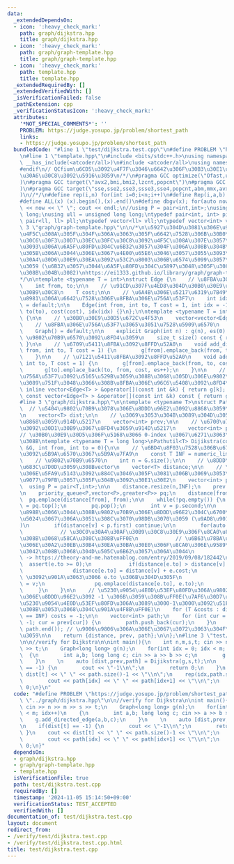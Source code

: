 ```yaml
---
data:
  _extendedDependsOn:
  - icon: ':heavy_check_mark:'
    path: graph/dijkstra.hpp
    title: graph/dijkstra.hpp
  - icon: ':heavy_check_mark:'
    path: graph/graph-template.hpp
    title: graph/graph-template.hpp
  - icon: ':heavy_check_mark:'
    path: template.hpp
    title: template.hpp
  _extendedRequiredBy: []
  _extendedVerifiedWith: []
  _isVerificationFailed: false
  _pathExtension: cpp
  _verificationStatusIcon: ':heavy_check_mark:'
  attributes:
    '*NOT_SPECIAL_COMMENTS*': ''
    PROBLEM: https://judge.yosupo.jp/problem/shortest_path
    links:
    - https://judge.yosupo.jp/problem/shortest_path
  bundledCode: "#line 1 \"test/dijkstra.test.cpp\"\n#define PROBLEM \"https://judge.yosupo.jp/problem/shortest_path\"\
    \n#line 1 \"template.hpp\"\n#include <bits/stdc++.h>\nusing namespace std;\n#if\
    \ __has_include(<atcoder/all>)\n#include <atcoder/all>\nusing namespace atcoder;\n\
    #endif\n// QCfium\u6CD5\u3092\u4F7F\u3046\u6642\u306F\u30B3\u30E1\u30F3\u30C8\u30A2\
    \u30A6\u30C8\u3092\u5916\u3059\n/*/\n#pragma GCC optimize(\"Ofast,unroll-loops,no-stack-protector,fast-math\"\
    )\n#pragma GCC target(\"avx2,bmi,bmi2,lzcnt,popcnt\")\n#pragma GCC target(\"avx,avx2,fma\"\
    )\n#pragma GCC target(\"sse,sse2,sse3,ssse3,sse4,popcnt,abm,mmx,avx,avx2,fma\"\
    )\n//*/\n#define rep(i,n) for(int i=0;i<n;i++)\n#define Rep(i,a,b) for(int i=a;i<b;i++)\n\
    #define ALL(x) (x).begin(),(x).end()\n#define dbgv(x); for(auto now : x) cout\
    \ << now << \" \"; cout << endl;\n//using P = pair<int,int>;\nusing ll = long\
    \ long;\nusing ull = unsigned long long;\ntypedef pair<int, int> pii;\ntypedef\
    \ pair<ll, ll> pll;\ntypedef vector<ll> vll;\ntypedef vector<int> vint;\n#line\
    \ 3 \"graph/graph-template.hpp\"\n\n/*\n\u5927\u304D\u3081\u306E\u9053\u5177\u3092\
    \u4F5C\u308A\u305F\u304F\u306A\u3063\u305F\u6642\u7528\u306B\u30B0\u30E9\u30D5\
    \u30C6\u30F3\u30D7\u30EC\u30FC\u30C8\u3092\u4F5C\u308A\u307E\u3057\u305F\n\u3069\
    \u3093\u306A\u6A5F\u80FD\u304C\u6B32\u3057\u304F\u306A\u308B\u304B\u898B\u901A\
    \u305B\u306A\u3044\u306E\u3067\u4E00\u65E6\u3046\u3057\u3055\u3093\u306E\u30E9\
    \u30A4\u30D6\u30E9\u30EA\u3092\u53C2\u8003\u306B\u6574\u5099\u3057\u3066\u307E\
    \u3059 (\u6B32\u3057\u3044\u6A5F\u80FD\u304C\u5897\u3048\u305F\u3089\u5909\u308F\
    \u308B\u304B\u3082)\nhttps://ei1333.github.io/library/graph/graph-template.hpp\n\
    */\n\ntemplate <typename T = int>\nstruct Edge {\n    // \u8FBA\u306Efrom , to\n\
    \    int from, to;\n\n    // \u91CD\u307F\u4ED8\u304D\u30B0\u30E9\u30D5\u7528\u30B3\
    \u30B9\u30C8\n    T cost;\n\n    // \u6A4B\u306E\u5217\u6319\u7B49\u304C\u5FC5\
    \u8981\u306A\u6642\u7528\u306E\u8FBA\u306E\u756A\u53F7\n    int idx;\n\n    Edge()\
    \ = default;\n\n    Edge(int from, int to, T cost = 1, int idx = -1) : from(from),\
    \ to(to), cost(cost), idx(idx) {}\n};\n\ntemplate <typename T = int>\nstruct Graph\
    \ {\n\n    // \u30B0\u30E9\u30D5\u672C\u4F53\n    vector<vector<Edge<T> > > g;\n\
    \    // \u8FBA\u306E\u756A\u53F7\u3065\u3051\u7528\u5909\u6570\n    int es;\n\n\
    \    Graph() = default;\n\n    explicit Graph(int n) : g(n), es(0) {}\n\n    //\
    \ \u9802\u70B9\u6570\u3092\u8FD4\u3059\n    size_t size() const { return g.size();\
    \ }\n\n    // \u6709\u5411\u8FBA\u3092\u8FFD\u52A0\n    void add_directed_edge(int\
    \ from, int to, T cost = 1) {\n        g[from].emplace_back(from, to, cost, es++);\n\
    \    }\n\n    // \u7121\u5411\u8FBA\u3092\u8FFD\u52A0\n    void add_edge(int from,\
    \ int to, T cost = 1) {\n        g[from].emplace_back(from, to, cost, es);\n \
    \       g[to].emplace_back(to, from, cost, es++);\n    }\n\n    // \u9802\u70B9\
    \u756A\u53F7\u3092\u5165\u529B\u3059\u308B\u3068\u305D\u306E\u9802\u70B9\u304B\
    \u3089\u751F\u3048\u3066\u308B\u8FBA\u306E\u96C6\u5408\u3092\u8FD4\u3059\n   \
    \ inline vector<Edge<T> > &operator[](const int &k) { return g[k]; }\n    inline\
    \ const vector<Edge<T> > &operator[](const int &k) const { return g[k]; }\n};\n\
    #line 3 \"graph/dijkstra.hpp\"\n\ntemplate <typename T>\nstruct Pathutil{\n  \
    \  // \u5404\u9802\u70B9\u3078\u306E\u8DDD\u96E2\u3092\u8868\u3059\u914D\u5217\
    \n    vector<T> dist;\n\n    // \u3069\u3053\u304B\u3089\u304D\u305F\u304B\u3092\
    \u8868\u3059\u914D\u5217\n    vector<int> prev;\n\n    // \u6700\u77ED\u7D4C\u8DEF\
    \u3092\u30D1\u30B9\u3067\u8FD4\u3059\u914D\u5217\n    vector<int> path;\n};\n\n\
    // \u30B0\u30E9\u30D5\u306F\u5168\u3066 0-index \u3067\u6271\u3063\u3066\u3044\
    \u308B\ntemplate <typename T = long long>\nPathutil<T> Dijikstra(const Graph<T>\
    \ &G, int from, int to = 0){\n\n    // \u6BD4\u8F03\u7528\u306B\u6700\u5927\u5024\
    \u3092\u5B9A\u6570\u3067\u5B9A\u7FA9\n    const T INF = numeric_limits<T>::max();\n\
    \    // \u9802\u70B9\u6570\n    int n = G.size();\n\n    // \u8DDD\u96E2\u3092\
    \u683C\u7D0D\u3059\u308Bvector\n    vector<T> distance;\n\n    // \u30D1\u30B9\
    \u306E\u5FA9\u5143\u3092\u884C\u3046\u305F\u3081\u306B\u3069\u3053\u304B\u3089\
    \u9077\u79FB\u3057\u305F\u304B\u3092\u30E1\u30E2\n    vector<int> prev;\n\n  \
    \  using P = pair<T,int>;\n\n    distance.resize(n,INF);\n    prev.resize(n,-1);\n\
    \n    priority_queue<P,vector<P>,greater<P>> pq;\n    distance[from] = 0;\n  \
    \  pq.emplace(distance[from], from);\n\n    while(!pq.empty()) {\n        P p\
    \ = pq.top();\n        pq.pop();\n        int v = p.second;\n\n        // \u4ECA\
    \u898B\u3066\u3044\u308B\u9802\u70B9\u306E\u8DDD\u96E2\u304C\u6700\u65B0\u306E\
    \u5024\u3067\u306A\u3051\u308C\u3070\u98DB\u3070\u3059 (\u9AD8\u901F\u5316\u7528\
    )\n        if(distance[v] < p.first) continue;\n\n        for(auto e : G[v]) {\n\
    \            // \u30C0\u30A4\u30AF\u30B9\u30C8\u30E9\u306F\u8CA0\u8FBA\u304C\u3042\
    \u308B\u3068\u58CA\u308C\u308B\uFF0E\n            // \u6B63\u78BA\u306B\u306F\u3053\
    \u306E\u30A2\u30EB\u30B4\u30EA\u30BA\u30E0\u306F\u8CA0\u306E\u9589\u8DEF\u304C\
    \u3042\u308B\u3068\u304D\u505C\u6B62\u3057\u306A\u3044\n            // \u53C2\u8003\
    \ -> https://theory-and-me.hatenablog.com/entry/2019/09/08/182442\n          \
    \  assert(e.to >= 0);\n            if(distance[e.to] > distance[v] + e.cost) {\n\
    \                distance[e.to] = distance[v] + e.cost;\n                // v\
    \ \u3092\u901A\u3063\u3066 e.to \u306B\u304D\u305F\n                prev[e.to]\
    \ = v;\n                pq.emplace(distance[e.to], e.to);\n            }\n   \
    \     }\n    }\n\n    // \u5230\u9054\u4E0D\u53EF\u80FD\u306A\u9802\u70B9\u3078\
    \u306E\u8DDD\u96E2\u3092 -1 \u306B\u3059\u308B\uFF0E(\u7AF6\u30D7\u30ED\u3067\u306F\
    \u5230\u9054\u4E0D\u53EF\u80FD\u306A\u3089\u3000-1\u3000\u3092\u51FA\u529B\u3059\
    \u308B\u3053\u3068\u304C\u901A\u4F8B\uFF0E)\n    for (T &costs : distance)if(costs\
    \ == INF) costs = -1;\n\n    vector<int> path;\n    for (int cur = to; cur !=\
    \ -1; cur = prev[cur]) {\n        path.push_back(cur);\n    }\n    reverse(path.begin(),\
    \ path.end()); // \u9006\u9806\u306A\u306E\u3067\u3072\u3063\u304F\u308A\u8FD4\
    \u3059\n\n    return {distance, prev, path};\n\n};\n#line 3 \"test/dijkstra.test.cpp\"\
    \n\n//verify for Dijkstra\n\nint main(){\n    int n,m,s,t; cin >> n >> m >> s\
    \ >> t;\n    Graph<long long> g(n);\n    for(int idx = 0; idx < m; idx++)\n  \
    \  {\n        int a,b; long long c; cin >> a >> b >> c;\n        g.add_directed_edge(a,b,c);\n\
    \    }\n    \n    auto [dist,prev,path] = Dijikstra(g,s,t);\n\n    if(dist[t]\
    \ == -1) {\n        cout << \"-1\\n\";\n        return 0;\n    }\n    cout <<\
    \ dist[t] << \" \" << path.size()-1 << \"\\n\";\n    rep(idx,path.size()-1){\n\
    \        cout << path[idx] << \" \" << path[idx+1] << \"\\n\";\n    }\n\n    return\
    \ 0;\n}\n"
  code: "#define PROBLEM \"https://judge.yosupo.jp/problem/shortest_path\"\n#include\
    \ \"../graph/dijkstra.hpp\"\n\n//verify for Dijkstra\n\nint main(){\n    int n,m,s,t;\
    \ cin >> n >> m >> s >> t;\n    Graph<long long> g(n);\n    for(int idx = 0; idx\
    \ < m; idx++)\n    {\n        int a,b; long long c; cin >> a >> b >> c;\n    \
    \    g.add_directed_edge(a,b,c);\n    }\n    \n    auto [dist,prev,path] = Dijikstra(g,s,t);\n\
    \n    if(dist[t] == -1) {\n        cout << \"-1\\n\";\n        return 0;\n   \
    \ }\n    cout << dist[t] << \" \" << path.size()-1 << \"\\n\";\n    rep(idx,path.size()-1){\n\
    \        cout << path[idx] << \" \" << path[idx+1] << \"\\n\";\n    }\n\n    return\
    \ 0;\n}"
  dependsOn:
  - graph/dijkstra.hpp
  - graph/graph-template.hpp
  - template.hpp
  isVerificationFile: true
  path: test/dijkstra.test.cpp
  requiredBy: []
  timestamp: '2024-11-05 15:14:50+09:00'
  verificationStatus: TEST_ACCEPTED
  verifiedWith: []
documentation_of: test/dijkstra.test.cpp
layout: document
redirect_from:
- /verify/test/dijkstra.test.cpp
- /verify/test/dijkstra.test.cpp.html
title: test/dijkstra.test.cpp
---
```

